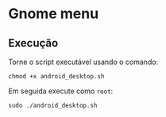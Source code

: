 # Gnome menu

## Execução

Torne o script executável usando o comando:

```shell
chmod +x android_desktop.sh
```

Em seguida execute como `root`:

```shell
sudo ./android_desktop.sh
```